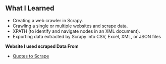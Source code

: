 ## What I Learned

* Creating a web crawler in Scrapy.
* Crawling a single or multiple websites and scrape data.
* XPATH (to identify and navigate nodes in an XML document).
* Exporting data extracted by Scrapy into CSV, Excel, XML, or JSON files


**Website I used scraped Data From**

* [Quotes to Scrape](http://quotes.toscrape.com/)

